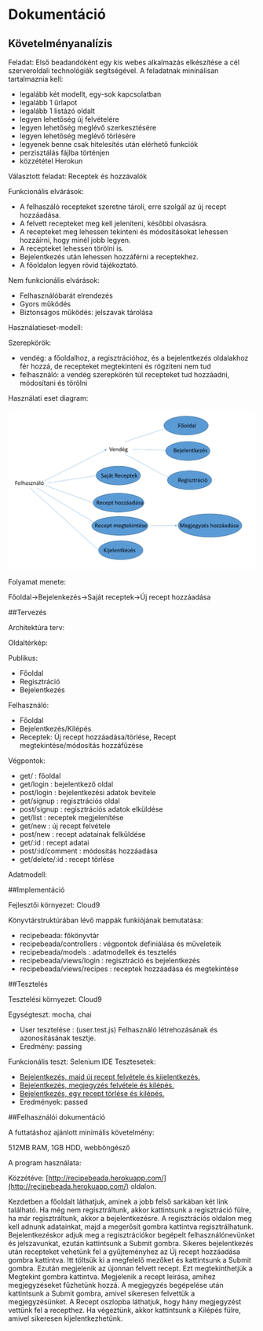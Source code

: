 # Dokumentáció

## Követelményanalízis

Feladat: 
Első beadandóként  egy kis  webes alkalmazás elkészítése a cél szerveroldali technológiák segítségével. 
A feladatnak mininálisan tartalmaznia kell:

- legalább két modellt, egy-sok kapcsolatban
- legalább 1 űrlapot
- legalább 1 listázó oldalt
- legyen lehetőség új felvételére
- legyen lehetőség meglévő szerkesztésére
- legyen lehetőség meglévő törlésére
- legyenek benne csak hitelesítés után elérhető funkciók
- perzisztálás fájlba történjen
- közzététel Herokun

Választott feladat: Receptek és hozzávalók

Funkcionális elvárások:
- A felhaszáló recepteket szeretne tároli, erre szolgál az új recept hozzáadása.
- A felvett recepteket meg kell jeleníteni, későbbi olvasásra.
- A recepteket meg lehessen tekinteni és módosításokat lehessen hozzáírni, hogy minél jobb legyen.
- A recepteket lehessen törölni is.
- Bejelentkezés után lehessen hozzáférni a receptekhez.
- A főoldalon legyen rövid tájékoztató.

Nem funkcionális elvárások:
- Felhasználóbarát elrendezés
- Gyors működés
- Biztonságos működés: jelszavak tárolása

Használatieset-modell:

Szerepkörök:
- vendég: a főoldalhoz, a regisztrációhoz, és a bejelentkezés oldalakhoz fér hozzá, de recepteket megtekinteni és rögzíteni nem tud
- felhasználó: a vendég szerepkörén túl recepteket tud hozzáadni, módosítani és törölni

Használati eset diagram:

![Használati eset diagram](pictures/receptb.png)

Folyamat menete:

Főoldal->Bejelenkezés->Saját receptek->Új recept hozzáadása

##Tervezés

Architektúra terv:

Oldaltérkép:

Publikus:
- Főoldal
- Regisztráció
- Bejelentkezés

Felhasználó:
- Főoldal
- Bejelentkezés/Kilépés
- Receptek: Új recept hozzáadása/törlése, Recept megtekintése/módosítás hozzáfűzése

Végpontok:

- get/ : főoldal
- get/login : bejelentkező oldal
- post/login : bejelentkezési adatok bevitele
- get/signup : regisztrációs oldal
- post/signup : regisztrációs adatok elküldése
- get/list : receptek megjelenítése
- get/new : új recept felvétele
- post/new : recept adatainak felküldése
- get/:id : recept adatai
- post/:id/comment : módosítás hozzáadása
- get/delete/:id : recept törlése

Adatmodell:


##Implementáció

Fejlesztői környezet: Cloud9

Könyvtárstruktúrában lévő mappák funkiójának bemutatása:

- recipebeada: főkönyvtár
- recipebeada/controllers : végpontok definiálása és műveleteik
- recipebeada/models : adatmodellek és tesztelés
- recipebeada/views/login : regisztráció és bejelentkezés
- recipebeada/views/recipes : receptek hozzáadása és megtekintése

##Tesztelés

Tesztelési környezet: Cloud9

Egységteszt: mocha, chai
- User tesztelése : (user.test.js) Felhasználó létrehozásának és azonosításának tesztje.
- Eredmény: passing

Funkcionális teszt: Selenium IDE
Tesztesetek:
- [Bejelentkezés, majd új recept felvétele és kijelentkezés.](https://github.com/dies45/recipebeada/blob/master/tests/recipebtest.html)
- [Bejelentkezés, megjegyzés felvétele és kilépés.](https://github.com/dies45/recipebeada/blob/master/tests/recipebtestmegj.html)
- [Bejelentkezés, egy recept törlése és kilépés.](https://github.com/dies45/recipebeada/blob/master/tests/recipebtesttorles.html)
- Eredmények: passed

##Felhasználói dokumentáció

A futtatáshoz ajánlott minimális követelmény: 

512MB RAM, 1GB HDD, webböngésző

A program használata:

Közzétéve: [http://recipebeada.herokuapp.com/](http://recipebeada.herokuapp.com/) oldalon.

Kezdetben a főoldalt láthatjuk, aminek a jobb felső sarkában két link található. Ha még nem regisztráltunk, akkor kattintsunk a regisztráció fülre, ha már regisztráltunk, akkor a bejelentkezésre. A regisztrációs oldalon meg kell adnunk adatainkat, majd a megerősít gombra kattintva regisztrálhatunk. Bejelentkezéskor adjuk meg a regisztrációkor begépelt felhasználónevünket és jelszavunkat, ezután kattintsunk a Submit gombra. Sikeres bejelentkezés után recepteket vehetünk fel a gyűjteményhez az Új recept hozzáadása gombra kattintva. Itt töltsük ki a megfelelő mezőket és kattintsunk a Submit gombra. Ezután megjelenik az újonnan felvett recept. Ezt megtekinthetjük a Megtekint gombra kattintva. Megjelenik a recept leírása, amihez megjegyzéseket fűzhetünk hozzá. A megjegyzés begépelése után kattintsunk a Submit gombra, amivel sikeresen felvettük a megjegyzésünket. A Recept oszlopba láthatjuk, hogy hány megjegyzést vettünk fel a recepthez. Ha végeztünk, akkor kattintsunk a Kilépés fülre, amivel sikeresen kijelentkezhetünk. 
